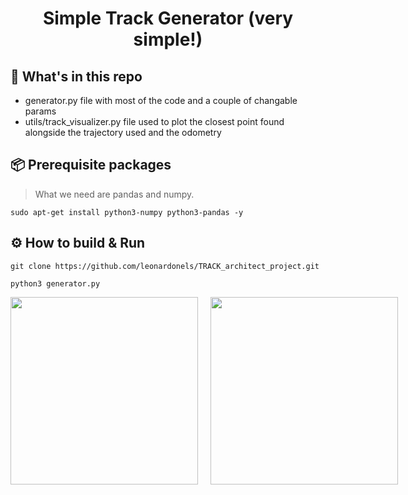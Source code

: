 <div align="center">
    <h1>Simple Track Generator (very simple!)</h1>
</div>

## :open_file_folder: What's in this repo

* generator.py file with most of the code and a couple of changable params
* utils/track_visualizer.py file used to plot the closest point found alongside the trajectory used and the odometry

## :package: Prerequisite packages
> What we need are pandas and numpy.

```commandline
sudo apt-get install python3-numpy python3-pandas -y
```
## :gear: How to build & Run
```commandline
git clone https://github.com/leonardonels/TRACK_architect_project.git
```
```commandline
python3 generator.py
```
<div style="display:flex">
     <div style="flex:1;padding-right:10px;">
          <img src="https://github.com/user-attachments/assets/d23eac0e-7992-4a6a-a826-af1fe904a29e" width="300"/>
     </div>
     <div style="flex:1;padding-left:10px;">
          <img src="https://github.com/user-attachments/assets/33776fe1-bba7-4891-bd4a-2f2bf1e26cc2" width="300"/>
     </div>
</div>
